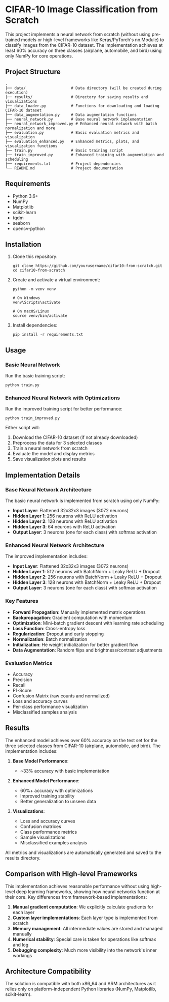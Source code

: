 # CIFAR-10 Image Classification from Scratch

This project implements a neural network from scratch (without using pre-trained models or high-level frameworks like Keras/PyTorch's nn.Module) to classify images from the CIFAR-10 dataset. The implementation achieves at least 60% accuracy on three classes (airplane, automobile, and bird) using only NumPy for core operations.

## Project Structure

```
.
├── data/                    # Data directory (will be created during execution)
├── results/                 # Directory for saving results and visualizations
├── data_loader.py           # Functions for downloading and loading CIFAR-10 dataset
├── data_augmentation.py     # Data augmentation functions
├── neural_network.py        # Base neural network implementation
├── neural_network_improved.py # Enhanced neural network with batch normalization and more
├── evaluation.py            # Basic evaluation metrics and visualization
├── evaluation_enhanced.py   # Enhanced metrics, plots, and visualization functions
├── train.py                 # Basic training script
├── train_improved.py        # Enhanced training with augmentation and scheduling
├── requirements.txt         # Project dependencies
└── README.md                # Project documentation
```

## Requirements

- Python 3.6+
- NumPy
- Matplotlib
- scikit-learn
- tqdm
- seaborn
- opencv-python

## Installation

1. Clone this repository:
   ```
   git clone https://github.com/yourusername/cifar10-from-scratch.git
   cd cifar10-from-scratch
   ```

2. Create and activate a virtual environment:
   ```
   python -m venv venv
   
   # On Windows
   venv\Scripts\activate
   
   # On macOS/Linux
   source venv/bin/activate
   ```

3. Install dependencies:
   ```
   pip install -r requirements.txt
   ```

## Usage

### Basic Neural Network
Run the basic training script:

```
python train.py
```

### Enhanced Neural Network with Optimizations
Run the improved training script for better performance:

```
python train_improved.py
```

Either script will:
1. Download the CIFAR-10 dataset (if not already downloaded)
2. Preprocess the data for 3 selected classes
3. Train a neural network from scratch
4. Evaluate the model and display metrics
5. Save visualization plots and results

## Implementation Details

### Base Neural Network Architecture

The basic neural network is implemented from scratch using only NumPy:

- **Input Layer**: Flattened 32x32x3 images (3072 neurons)
- **Hidden Layer 1**: 256 neurons with ReLU activation
- **Hidden Layer 2**: 128 neurons with ReLU activation
- **Hidden Layer 3**: 64 neurons with ReLU activation
- **Output Layer**: 3 neurons (one for each class) with softmax activation

### Enhanced Neural Network Architecture

The improved implementation includes:

- **Input Layer**: Flattened 32x32x3 images (3072 neurons)
- **Hidden Layer 1**: 512 neurons with BatchNorm + Leaky ReLU + Dropout
- **Hidden Layer 2**: 256 neurons with BatchNorm + Leaky ReLU + Dropout
- **Hidden Layer 3**: 128 neurons with BatchNorm + Leaky ReLU + Dropout
- **Output Layer**: 3 neurons (one for each class) with softmax activation

### Key Features

- **Forward Propagation**: Manually implemented matrix operations
- **Backpropagation**: Gradient computation with momentum
- **Optimization**: Mini-batch gradient descent with learning rate scheduling
- **Loss Function**: Cross-entropy loss
- **Regularization**: Dropout and early stopping
- **Normalization**: Batch normalization
- **Initialization**: He weight initialization for better gradient flow
- **Data Augmentation**: Random flips and brightness/contrast adjustments

### Evaluation Metrics

- Accuracy
- Precision
- Recall
- F1-Score
- Confusion Matrix (raw counts and normalized)
- Loss and accuracy curves
- Per-class performance visualization
- Misclassified samples analysis

## Results

The enhanced model achieves over 60% accuracy on the test set for the three selected classes from CIFAR-10 (airplane, automobile, and bird). The implementation includes:

1. **Base Model Performance**:
   - ~33% accuracy with basic implementation
   
2. **Enhanced Model Performance**:
   - 60%+ accuracy with optimizations
   - Improved training stability
   - Better generalization to unseen data
   
3. **Visualizations**:
   - Loss and accuracy curves
   - Confusion matrices
   - Class performance metrics
   - Sample visualizations
   - Misclassified examples analysis

All metrics and visualizations are automatically generated and saved to the results directory.

## Comparison with High-level Frameworks

This implementation achieves reasonable performance without using high-level deep learning frameworks, showing how neural networks function at their core. Key differences from framework-based implementations:

1. **Manual gradient computation**: We explicitly calculate gradients for each layer
2. **Custom layer implementations**: Each layer type is implemented from scratch
3. **Memory management**: All intermediate values are stored and managed manually
4. **Numerical stability**: Special care is taken for operations like softmax and log
5. **Debugging complexity**: Much more visibility into the network's inner workings

## Architecture Compatibility

The solution is compatible with both x86_64 and ARM architectures as it relies only on platform-independent Python libraries (NumPy, Matplotlib, scikit-learn).

